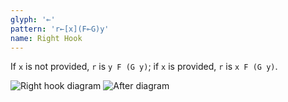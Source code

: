```yaml
---
glyph: '⟜'
pattern: 'r←[x](F⟜G)y'
name: Right Hook
---
```


If `x` is not provided, `r` is `y F (G y)`; if `x` is provided, `r` is `x F (G y)`.

![Right hook diagram](/combinators/right_hook.svg)
![After diagram](/combinators/after.svg)